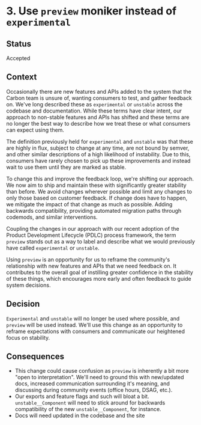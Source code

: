 # 3. Use `preview` moniker instead of `experimental`

## Status

Accepted

## Context

Occasionally there are new features and APIs added to the system that the Carbon
team is unsure of, wanting consumers to test, and gather feedback on. We've long
described these as `experimental` or `unstable` across the codebase and
documentation. While these terms have clear intent, our approach to non-stable
features and APIs has shifted and these terms are no longer the best way to
describe how we treat these or what consumers can expect using them.

The definition previously held for `experimental` and `unstable` was that these
are highly in flux, subject to change at any time, are not bound by semver, and
other similar descriptions of a high likelihood of instability. Due to this,
consumers have rarely chosen to pick up these improvements and instead wait to
use them until they are marked as stable.

To change this and improve the feedback loop, we're shifting our approach. We
now aim to ship and maintain these with significantly greater stability than
before. We avoid changes wherever possible and limit any changes to only those
based on customer feedback. If change does have to happen, we mitigate the
impact of that change as much as possible. Adding backwards compatibility,
providing automated migration paths through codemods, and similar interventions.

Coupling the changes in our approach with our recent adoption of the Product
Development Lifecycle (PDLC) process framework, the term `preview` stands out as
a way to label and describe what we would previously have called `experimental`
or `unstable`.

Using `preview` is an opportunity for us to reframe the community's relationship
with new features and APIs that we need feedback on. It contributes to the
overall goal of instilling greater confidence in the stability of these things,
which encourages more early and often feedback to guide system decisions.

## Decision

`Experimental` and `unstable` will no longer be used where possible, and
`preview` will be used instead. We'll use this change as an opportunity to
reframe expectations with consumers and communicate our heightened focus on
stability.

## Consequences

- This change could cause confusion as `preview` is inherently a bit more "open
  to interpretation". We'll need to ground this with new/updated docs, increased
  communication surrounding it's meaning, and discussing during community events
  (office hours, DSAG, etc.).
- Our exports and feature flags and such will bloat a bit. `unstable__Component`
  will need to stick around for backwards compatibility of the new
  `unstable__Component`, for instance.
- Docs will need updated in the codebase and the site
